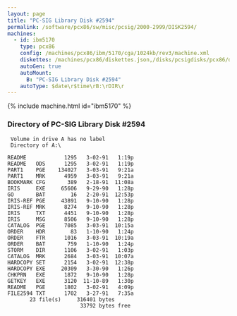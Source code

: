 ```yaml
---
layout: page
title: "PC-SIG Library Disk #2594"
permalink: /software/pcx86/sw/misc/pcsig/2000-2999/DISK2594/
machines:
  - id: ibm5170
    type: pcx86
    config: /machines/pcx86/ibm/5170/cga/1024kb/rev3/machine.xml
    diskettes: /machines/pcx86/diskettes.json,/disks/pcsigdisks/pcx86/diskettes.json
    autoGen: true
    autoMount:
      B: "PC-SIG Library Disk #2594"
    autoType: $date\r$time\rB:\rDIR\r
---
```


{% include machine.html id="ibm5170" %}

### Directory of PC-SIG Library Disk #2594

     Volume in drive A has no label
     Directory of A:\

    README            1295   3-02-91   1:19p
    README   ODS      1295   3-02-91   1:19p
    PART1    PGE    134027   3-03-91   9:21a
    PART1    MRK      4959   3-03-91   9:21a
    BOOKMARK CFG       389   2-18-91  11:08a
    IRIS     EXE     65606   9-29-90   1:28p
    GO       BAT        16   2-20-91  12:53p
    IRIS-REF PGE     43891   9-10-90   1:28p
    IRIS-REF MRK      8274   9-10-90   1:28p
    IRIS     TXT      4451   9-10-90   1:28p
    IRIS     MSG      8506   9-10-90   1:28p
    CATALOG  PGE      7085   3-03-91  10:15a
    ORDER    HDR        83   1-10-90   1:24p
    ORDER    FTR      1016   3-03-91  10:19a
    ORDER    BAT       759   1-10-90   1:24p
    STORM    DIR      1106   3-02-91   1:03p
    CATALOG  MRK      2684   3-03-91  10:07a
    HARDCOPY SET      2154   3-02-91  12:38p
    HARDCOPY EXE     20309   3-30-90   1:26p
    CHKPRN   EXE      1872   9-10-90   1:28p
    GETKEY   EXE      3120  11-10-89   1:30p
    README   PGE      1802   3-02-91   4:09p
    FILE2594 TXT      1702   3-27-91   7:35a
           23 file(s)     316401 bytes
                           33792 bytes free
